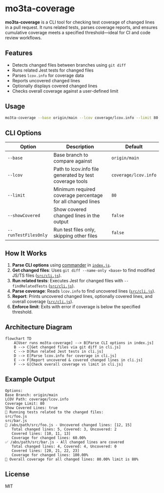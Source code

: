 # mo3ta-coverage

**mo3ta-coverage** is a CLI tool for checking test coverage of changed lines in a pull request. It runs related tests, parses coverage reports, and ensures cumulative coverage meets a specified threshold—ideal for CI and code review workflows.

## Features

- Detects changed files between branches using `git diff`
- Runs related Jest tests for changed files
- Parses `lcov.info` for coverage data
- Reports uncovered changed lines
- Optionally displays covered changed lines
- Checks overall coverage against a user-defined limit

## Usage

```sh
mo3ta-coverage --base origin/main --lcov coverage/lcov.info --limit 80 --showCovered --runTestFilesOnly
```

## CLI Options

| Option           | Description                                                      | Default              |
|------------------|------------------------------------------------------------------|----------------------|
| `--base`         | Base branch to compare against                                   | `origin/main`        |
| `--lcov`         | Path to lcov.info file generated by test coverage tools          | `coverage/lcov.info` |
| `--limit`        | Minimum required coverage percentage for all changed lines       | `80`                 |
| `--showCovered`  | Show covered changed lines in the output                         | `false`              |
| `--runTestFilesOnly`  | Run test files only, skipping other files                         | `false`              |

## How It Works

1. **Parse CLI options** using [commander](https://www.npmjs.com/package/commander) in [`index.js`](index.js).
2. **Get changed files**: Uses `git diff --name-only <base>` to find modified JS/TS files ([`src/cli.js`](src/cli.js)).
3. **Run related tests**: Executes Jest for changed files with `--findRelatedTests` ([`src/cli.js`](src/cli.js)).
4. **Parse coverage**: Reads `lcov.info` to find uncovered lines ([`src/cli.js`](src/cli.js)).
5. **Report**: Prints uncovered changed lines, optionally covered lines, and overall coverage ([`src/cli.js`](src/cli.js)).
6. **Enforce limit**: Exits with error if coverage is below the specified threshold.

## Architecture Diagram

```mermaid
flowchart TD
    A[User runs mo3ta-coverage] --> B[Parse CLI options in index.js]
    B --> C[Get changed files via git diff in cli.js]
    C --> D[Run related Jest tests in cli.js]
    D --> E[Parse lcov.info for coverage in cli.js]
    E --> F[Report uncovered & covered changed lines in cli.js]
    F --> G[Check overall coverage vs limit in cli.js]
```

## Example Output

```
Options:
Base Branch: origin/main 
LCOV Path: coverage/lcov.info 
Coverage Limit: 80 
Show Covered Lines: true
🧪 Running tests related to the changed files:
src/foo.js
src/bar.js
🚨 /abs/path/src/foo.js - Uncovered changed lines: [12, 15]
   Total changed lines: 5, Covered: 3, Uncovered: 2
   Covered lines: [10, 11, 13]
   Coverage for changed lines: 60.00%
✅ /abs/path/src/bar.js - All changed lines are covered
   Total changed lines: 4, Covered: 4, Uncovered: 0
   Covered lines: [20, 21, 22, 23]
   Coverage for changed lines: 100.00%
🔢 Overall coverage for all changed lines: 80.00% limit is 80%
```

## License

MIT
